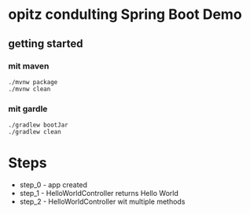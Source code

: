 # opitz condulting Spring Boot Demo

## getting started

### mit maven
```
./mvnw package
./mvnw clean
```

### mit gardle

```
./gradlew bootJar
./gradlew clean
```

# Steps

* step_0 - app created
* step_1 - HelloWorldController returns Hello World
* step_2 - HelloWorldController wit multiple methods